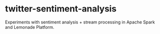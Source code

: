 # twitter-sentiment-analysis
Experiments with sentiment analysis + stream processing in Apache Spark and Lemonade Platform.
